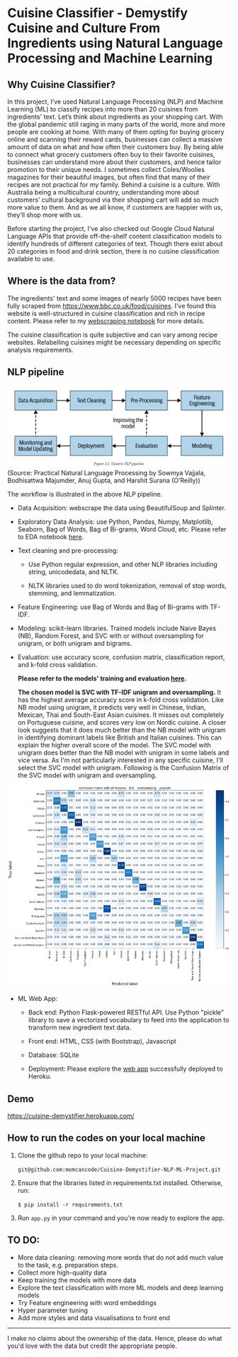 # Cuisine Classifier - Demystify Cuisine and Culture From Ingredients using Natural Language Processing and Machine Learning


## Why Cuisine Classifier?

In this project, I’ve used Natural Language Processing (NLP) and Machine Learning (ML) to classify recipes into more than 20 cuisines from ingredients' text. Let’s think about ingredients as your shopping cart. With the global pandemic still raging in many parts of the world, more and more people are cooking at home. With many of them opting for buying grocery online and scanning their reward cards, businesses can collect a massive amount of data on what and how often their customers buy. By being able to connect what grocery customers often buy to their favorite cuisines, businesses can understand more about their customers, and hence tailor promotion to their unique needs. I sometimes collect Coles/Woolies magazines for their beautiful images, but often find that many of their recipes are not practical for my family. Behind a cuisine is a culture. With Australia being a multicultural country, understanding more about customers’ cultural background via their shopping cart will add so much more value to them. And as we all know, if customers are happier with us, they’ll shop more with us.

Before starting the project, I've also checked out Google Cloud Natural Language APIs that provide off-the-shelf content classification models to identify hundreds of different categories of text. Though there exist about 20 categories in food and drink section, there is no cuisine classification available to use.


## Where is the data from?

The ingredients' text and some images of nearly 5000 recipes have been fully scraped from https://www.bbc.co.uk/food/cuisines. I've found this website is well-structured in cuisine classification and rich in recipe content. Please refer to my [webscraping notebook](data/00_extract_scraped_bbcfood_cuisine.ipynb) for more details.

The cuisine classification is quite subjective and can vary among recipe websites. Relabelling cuisines might be necessary depending on specific analysis requirements. 


## NLP pipeline

![NLPpipeline](presentation/nlp_pipeline.png)
(Source: Practical Natural Language Processing by Sowmya Vajjala, Bodhisattwa Majumder, Anuj Gupta, and Harshit Surana (O’Reilly))

The workflow is illustrated in the above NLP pipeline.

* Data Acquisition: webscrape the data using BeautifulSoup and Splinter.

* Exploratory Data Analysis: use Python, Pandas, Numpy, Matplotlib, Seaborn, Bag of Words, Bag of Bi-grams, Word Cloud, etc. Please refer to EDA notebook [here](model/00_EDA.ipynb).

* Text cleaning and pre-processing:

    * Use Python regular expression, and other NLP libraries including string, unicodedata, and NLTK.
    
    * NLTK libraries used to do word tokenization, removal of stop words, stemming, and lemmatization.

* Feature Engineering: use Bag of Words and Bag of Bi-grams with TF-IDF.

* Modeling: scikit-learn libraries. Trained models include Naive Bayes (NB), Random Forest, and SVC with or without oversampling for unigram, or both unigram and bigrams.

* Evaluation: use accuracy score, confusion matrix, classification report, and k-fold cross validation.

    **Please refer to the models' training and evaluation [here](model/).**

    **The chosen model is SVC with TF-IDF unigram and oversampling.** It has the highest average accuracy score in k-fold cross validation. Like NB model using unigram, it predicts very well in Chinese, Indian, Mexican, Thai and South-East Asian cuisines. It misses out completely on Portuguese cuisine, and scores very low on Nordic cuisine. A closer look suggests that it does much better than the NB model with unigram in identifying dominant labels like British and Italian cuisines. This can explain the higher overall score of the model. The SVC model with unigram does better than the NB model with unigram in some labels and vice versa. As I'm not particularly interested in any specific cuisine, I'll select the SVC model with unigram. Following is the Confusion Matrix of the SVC model with unigram and oversampling.
    
![cfm_SVC](static/images/cfm_svc_oversampling_uni.png)    
    
* ML Web App:

    * Back end: Python Flask-powered RESTful API. Use Python "pickle" library to save a vectorized vocabulary to feed into the application to transform new ingredient text data.

    * Front end: HTML, CSS (with Bootstrap), Javascript

    * Database: SQLite

    * Deployment: Please explore the [web app](https://cuisine-demystifier.herokuapp.com/) successfully deployed to Heroku.


## Demo

https://cuisine-demystifier.herokuapp.com/


## How to run the codes on your local machine

1. Clone the github repo to your local machine:

    `git@github.com:momcancode/Cuisine-Demystifier-NLP-ML-Project.git`

2. Ensure that the libraries listed in requirements.txt installed. Otherwise, run:

    `$ pip install -r requirements.txt`
    
3. Run `app.py` in your command and you're now ready to explore the app.


## TO DO:

* More data cleaning: removing more words that do not add much value to the task, e.g. preparation steps.
* Collect more high-quality data
* Keep training the models with more data
* Explore the text classification with more ML models and deep learning models
* Try Feature engineering with word embeddings
* Hyper parameter tuning
* Add more styles and data visualisations to front end


---
I make no claims about the ownership of the data. Hence, please do what you'd love with the data but credit the appropriate people.